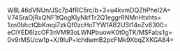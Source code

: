 W8L46dVNUn/JSc7p4fRC5rc/b+3+u4kvmDQZhPheI2A=
V74SraOjRxQNF1tQogKIyNkfTr2Q1eggrRNMnHtxhts=
1zn0bhctQbKmqi7zkQf0zcHoTYW1AB2USt14nZv8300=
eCiYED6lzcOF3nVM93oLWNPbuowK0t0gTK/MSFabs1g=
0v9rMSUcw1p+X/9IuP+lchdwmB2pcFMk9XbqZXKGA84=
